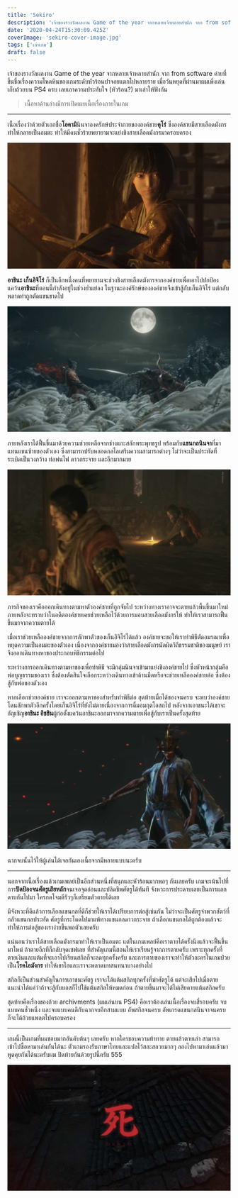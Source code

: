 ```yaml
---
title: 'Sekiro'
description: 'เจ้าของรางวัลผลงาน Game of the year จากหลายเจ้าหลายสำนัก จาก from software ค่ายที่ขึ้นชื่อเรื่องความโหดหินของเกมระดับหัวร้อนปาจอยแตกไปหลายราย เมื่อวันหยุดที่ผ่านมาผมเพิ่งเล่นเก็บถ้วยบน PS4 ครบ เลยเอาความประทับใจ (หัวร้อน?) มาเล่าให้ฟังกัน'
date: '2020-04-24T15:30:09.425Z'
coverImage: 'sekiro-cover-image.jpg'
tags: ['เล่าเกม']
draft: false
---
```


เจ้าของรางวัลผลงาน Game of the year จากหลายเจ้าหลายสำนัก จาก from software ค่ายที่ขึ้นชื่อเรื่องความโหดหินของเกมระดับหัวร้อนปาจอยแตกไปหลายราย เมื่อวันหยุดที่ผ่านมาผมเพิ่งเล่นเก็บถ้วยบน PS4 ครบ เลยเอาความประทับใจ (หัวร้อน?) มาเล่าให้ฟังกัน

> เนื้อหาด้านล่างมีการเปิดเผยเนื้อเรื่องภายในเกม

---

เนื้อเรื่องว่าด้วยตัวเอกชื่อ**โอคามิ**นินจาองครักษ์ประจำกายขององค์ชาย**คุโร่** ซึ่งองค์ชายมีสายเลือดมังกรทำให้กลายเป็นอมตะ ทำให้มีคนชั่วร้ายพยายามจะแย่งชิงสายเลือดมังกรมาครอบครอง

![sekiro-kuro](sekiro-kuro.jpg)

**อาชินะ เก็นอิจิโร่** ก็เป็นอีกหนึ่งคนที่พยายามจะช่วงชิงสายเลือดมังกรจากองค์ชายเพื่อเอาไปปกป้องแคว้น**อาชินะ**ที่ตอนนี้กำลังอยู่ในช่วงย่ำแย่ลง ในฐานะองค์รักษ์ขององค์ชายจึงเข้าสู้กับเก็นอิจิโร่ แต่กลับพลาดท่าถูกตัดแขนขาดไป

![sekiro-genichiro](sekiro-genichiro.jpg)

ภายหลังเราได้ฟื้นขึ้นมาด้วยความช่วยเหลือจากช่างแกะสลักพระพุทธรูป พร้อมกับ**แขนกลนินจา**ที่มาแทนแขนซ้ายของตัวเอง ซึ่งสามารถปรับหลอดกลไลเสริมความสามารถต่างๆ ไม่ว่าจะเป็นประทัดที่ระเบิดเป็นวงกว้าง ท่อพ่นไฟ ดาวกระจาย และอีกมากมาย

![sekiro-shojo](sekiro-shojo.jpg)

ภารกิจของเราคือออกเดินทางตามหาตัวองค์ชายที่ถูกจับไป ระหว่างทางเราอาจจะตายแล้วพื้นขึ้นมาใหม่ ภายหลังจะทราบว่าในอดีตองค์ชายเคยช่วยเหลือไว้ด้วยการมอบสายเลือดมังกรให้ ทำให้เราสามารถฟื้นขึ้นมาจากความตายได้

เมื่อเราช่วยเหลือองค์ชายจากการลักพาตัวของเก็นอิจิโร่ได้แล้ว องค์ชายจะขอให้เราทำพิธีตัดอมรณาเพื่อหยุดความเป็นอมตะของตัวเอง เนื่องจากองค์ชายมองว่าสายเลือดมังกรนัดผิดวิถีธรรมชาติของมนุษย์ เราจึงออกเดินทางหาของประกอบพิธีกรรมต่อไป

ระหว่างการออกเดินทางตามหาของเพื่อทำพิธี จะมีกลุ่มนินจาเข้ามาแย่งชิงองค์ชายไป ซึ่งหัวหน้ากลุ่มคือพ่อบุญธรรมของเรา ซึ่งต้องตัดสินใจเลือกระหว่างเดินทางเข้าด้านมืดหรือจะช่วยเหลือองค์ชายต่อ ซึ่งต้องสู้กับพ่อของตัวเอง

หากเลือกช่วยองค์ชาย เราจะออกตามหาของสำหรับทำพิธีต่อ สุดท้ายเมื่อได้ของจนครบ จะพบว่าองค์ชายโดนลักพาตัวอีกครั้งโดยเก็นอิจิโร่ที่ยังไม่ตายเนื่องจากการดื่มอมฤตโอสถไป หลังจากเอาชนะได้เขาจะอัญเชิญ**อาชินะ อิชชิน**ผู้ก่อตั้งแคว้นอาชินะออกมาจากความตายเพื่อสู้กับเราเป็นครั้งสุดท้าย

![sekiro-isshin](sekiro-isshin.jpg)

ฉากจบนั้นไว้ให้ผู้เล่นได้เจอกันเองเนื้อจากมีหลายแบบนะครับ

---

นอกจากเนื้อเรื่องแล้วเกมเพลย์เป็นอีกส่วนหนึ่งที่สนุกและหัวร้อนมากพอๆ กันเลยครับ เกมจะเน้นไปที่การ**ปัดป้องจนศัตรูเสียหลัก**จนเจอจุดอ่อนและปลิดชีพศัตรูได้ทันที จังหวะการประดาบเลยเป็นการแลกดาบกันไปมา ใครกดโจมตีรัวๆก็เตรียมตัวตายได้เลย

มีจังหวะที่ดีแล้วการเลือกแขนกลที่ดีก็ช่วยให้เราได้เปรียบการต่อสู้เช่นกัน ไม่ว่าจะเป็นศัตรูจำพวกสัตว์ที่กลัวแขนกลประทัด ศัตรูที่กระโดดไปมาแพ้ทางแขนกลดาวกระจาย ถ้าเลือกแขนกลได้ถูกต้องแล้วจะทำให้การต่อสู้ของเราง่ายขึ้นพอตัวเลยครับ

แน่นอนว่าเราได้สายเลือดมังกรมาทำให้เราเป็นอมตะ แต่ในเกมเพลย์คือเราตายได้ครั้งนึงแล้วจะฟื้นขึ้นมาใหม่ ถ้าตายอีกทีก็กลับจุดเซฟเลย ที่สำคัญเกมนี้สอนให้เราเรียนรู้จากการตายครับ เพราะทุกครั้งที่ตายเงินและแต้มที่จะเอาไปเรียนสกิลก็จะลดทุกครั้งครับ และการตายของเราจะทำให้ตัวละครในเกมป่วยเป็น**โรคไอมังกร** ทำให้เขาไอและเราจะพลาดบทสนทนาบางอย่างไป

สกิลก็เป็นส่วนสำคัญในการเอาชนะศัตรู เราจะได้แต้มสกิลทุกครั้งที่ฆ่าศัตรูได้ แต่จะเสียไปเมื่อตาย แนะนำได้แค่ว่าถ้าจะสู้กับบอสก็ไปใช้แต้มสกิลให้หมดก่อน ถ้าตายขึ้นมาจะได้ไม่เสียดายแต้มสกิลครับ

สุดท้ายคือเรื่องของถ้วย archivments (ผมเล่นบน PS4) คือเราต้องเล่นเนื้อเรื่องจบสี่รอบครับ จบแบบคนชั่วหนึ่ง และจบแบบคนดีกับฉากจบอีกสามแบบ อัพสกิลจนครบ อัพเกรดแขนกลนินจาจนครบ ก็จะได้ถ้วยแพลตไปครอบครอง

---

เกมนี้เป็นเกมที่ผมชอบมากอันดับต้นๆ เลยครับ หากใครชอบความท้าทาย ตายแล้วตายเล่า สามารถเข้าไปซื้อหามาเล่นกันได้นะ ตัวเกมรองรับภาษาไทยและแปลไว้สละสลวยมากๆ ลองไปหามาเล่นแล้วมาพูดคุยกันได้นะครับผม ปิดท้ายกันด้วยรูปนี้ครับ 555

![sekiro-death](sekiro-death.jpg)
